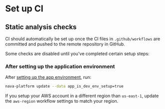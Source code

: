 # Set up CI

## Static analysis checks

CI should automatically be set up once the CI files in `.github/workflows` are committed and pushed to the remote repository in GitHub.

Some checks are disabled until you've completed certain setup steps:

### After setting up the application environment

After [setting up the app environment](/docs/infra/set-up-app-env.md), run:

```sh
nava-platform update --data app_is_dev_env_setup=true
```

If you setup your AWS account in a different region than `us-east-1`, update the `aws-region` workflow settings to match your region.
